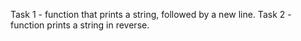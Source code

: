Task 1 - function that prints a string, followed by a new line.
Task 2 - function prints a string in reverse.

